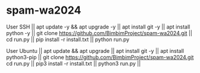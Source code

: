 # spam-wa2024

User SSH ||
apt update -y && apt upgrade -y ||
apt install git -y ||
apt install python -y ||
git clone https://github.com/BimbimProject/spam-wa2024.git ||
cd run.py ||
pip install -r install.txt ||
python run.py

User Ubuntu ||
apt update && apt upgrade ||
apt install git -y ||
apt install python3-pip ||
git clone https://github.com/BimbimProject/spam-wa2024.git
cd run.py ||
pip3 install -r install.txt ||
python3 run.py ||
